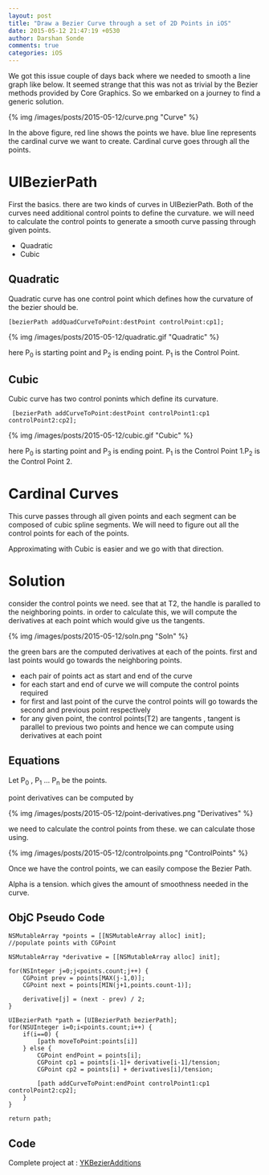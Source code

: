 ```yaml
---
layout: post
title: "Draw a Bezier Curve through a set of 2D Points in iOS"
date: 2015-05-12 21:47:19 +0530
author: Darshan Sonde
comments: true
categories: iOS
---
```


We got this issue couple of days back where we needed to smooth a line graph like below. It seemed strange that this was not as trivial by the Bezier methods provided by Core Graphics. So we embarked on a journey to find a generic solution.


{% img /images/posts/2015-05-12/curve.png "Curve" %}

In the above figure, red line shows the points we have. blue line represents the cardinal curve we want to create. Cardinal curve goes through all the points.

# UIBezierPath

First the basics. there are two kinds of curves in UIBezierPath. Both of the curves need additional control points to define the curvature. we will need to calculate the control points to generate a smooth curve passing through given points.

- Quadratic
- Cubic

## Quadratic

Quadratic curve has one control point which defines how the curvature of the bezier should be. 

    [bezierPath addQuadCurveToPoint:destPoint controlPoint:cp1];

{% img /images/posts/2015-05-12/quadratic.gif "Quadratic" %}

here P<sub>0</sub> is starting point and P<sub>2</sub> is ending point. P<sub>1</sub> is the Control Point.

## Cubic

Cubic curve has two control ponints which define its curvature. 

     [bezierPath addCurveToPoint:destPoint controlPoint1:cp1 controlPoint2:cp2];

{% img /images/posts/2015-05-12/cubic.gif "Cubic" %}

here P<sub>0</sub> is starting point and P<sub>3</sub> is ending point. P<sub>1</sub> is the Control Point 1.P<sub>2</sub> is the Control Point 2. 

# Cardinal Curves

This curve passes through all given points and each segment can be composed of cubic spline segments. We will need to figure out all the control points for each of the points.

Approximating with Cubic is easier and we go with that direction.



# Solution

consider the control points we need. see that at T2, the handle is paralled to the neighboring points. in order to calculate this, we will compute the derivatives at each point which would give us the tangents.

{% img /images/posts/2015-05-12/soln.png "Soln" %}

the green bars are the computed derivatives at each of the points. first and last points would go towards the neighboring points.

- each pair of points act as start and end of the curve
- for each start and end of curve we will compute the control points required
- for first and last point of the curve the control points will go towards the second and previous point respectively
- for any given point, the control points(T2) are tangents , tangent is parallel to previous two points and hence we can compute using derivatives at each point


## Equations

Let P<sub>0</sub> , P<sub>1</sub> ... P<sub>n</sub> be the points.

point derivatives can be computed by

{% img /images/posts/2015-05-12/point-derivatives.png "Derivatives" %}

we need to calculate the control points from these. we can calculate those using.

{% img /images/posts/2015-05-12/controlpoints.png "ControlPoints" %}

Once we have the control points, we can easily compose the Bezier Path.

Alpha is a tension. which gives the amount of smoothness needed in the curve.

## ObjC Pseudo Code


    NSMutableArray *points = [[NSMutableArray alloc] init];
    //populate points with CGPoint

    NSMutableArray *derivative = [[NSMutableArray alloc] init];

    for(NSInteger j=0;j<points.count;j++) {
        CGPoint prev = points[MAX(j-1,0)];
        CGPoint next = points[MIN(j+1,points.count-1)];

        derivative[j] = (next - prev) / 2;
    }

    UIBezierPath *path = [UIBezierPath bezierPath];
    for(NSUInteger i=0;i<points.count;i++) {
        if(i==0) {
            [path moveToPoint:points[i]]
        } else {
            CGPoint endPoint = points[i];
            CGPoint cp1 = points[i-1]+ derivative[i-1]/tension;
            CGPoint cp2 = points[i] + derivatives[i]/tension;

            [path addCurveToPoint:endPoint controlPoint1:cp1 controlPoint2:cp2];
        }
    }

    return path;

## Code

Complete project at : [YKBezierAdditions]

[Bezier Spline Curve]:http://www.ibiblio.org/e-notes/Splines/Bezier.htm
[YKBezierAdditions]:https://github.com/ymedialabs/ykbezieradditions.git



